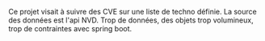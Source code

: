 Ce projet visait à suivre des CVE sur une liste de techno définie.
La source des données est l'api NVD.
Trop de données, des objets trop volumineux, trop de contraintes avec spring boot.
